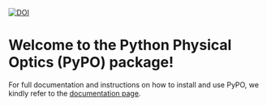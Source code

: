 [![DOI](https://zenodo.org/badge/490758642.svg)](https://zenodo.org/badge/latestdoi/490758642)

# Welcome to the Python Physical Optics (PyPO) package!

For full documentation and instructions on how to install and use PyPO, we kindly refer to the [documentation page](https://pypo-dev.github.io/PyPO-docs/).
